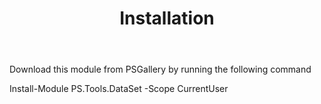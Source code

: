 ﻿---
id: installation
title: Installation
---

Download this module from PSGallery by running the following command

Install-Module PS.Tools.DataSet -Scope CurrentUser

